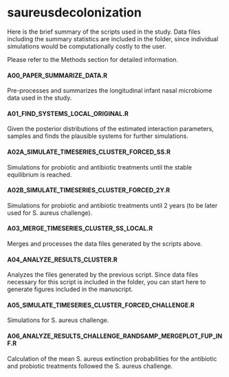 # saureusdecolonization

Here is the brief summary of the scripts used in the study. Data files including the summary statistics are included in the folder, since individual simulations would be computationally costly to the user. 

Please refer to the Methods section for detailed information.

#### A00_PAPER_SUMMARIZE_DATA.R

Pre-processes and summarizes the longitudinal infant nasal microbiome data used in the study.

#### A01_FIND_SYSTEMS_LOCAL_ORIGINAL.R

Given the posterior distributions of the estimated interaction parameters, samples and finds the plausible systems for further simulations.

#### A02A_SIMULATE_TIMESERIES_CLUSTER_FORCED_SS.R

Simulations for probiotic and antibiotic treatments until the stable equilibrium is reached. 

#### A02B_SIMULATE_TIMESERIES_CLUSTER_FORCED_2Y.R

Simulations for probiotic and antibiotic treatments until 2 years (to be later used for S. aureus  challenge).

#### A03_MERGE_TIMESERIES_CLUSTER_SS_LOCAL.R

Merges and processes the data files generated by the scripts above.

#### A04_ANALYZE_RESULTS_CLUSTER.R

Analyzes the files generated by the previous script. Since data files necessary for this script is included in the folder, you can start here to generate figures included in the manuscript. 

#### A05_SIMULATE_TIMESERIES_CLUSTER_FORCED_CHALLENGE.R

Simulations for S. aureus challenge. 

#### A06_ANALYZE_RESULTS_CHALLENGE_RANDSAMP_MERGEPLOT_FUP_INF.R

Calculation of the mean S. aureus extinction probabilities for the antibiotic and probiotic treatments followed the S. aureus challenge.

